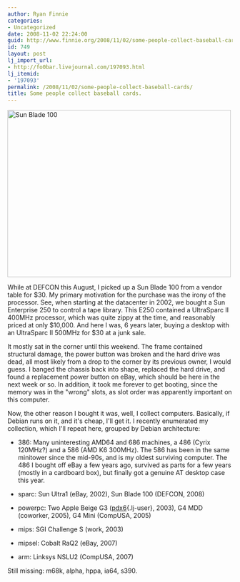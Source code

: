 ```yaml
---
author: Ryan Finnie
categories:
- Uncategorized
date: 2008-11-02 22:24:00
guid: http://www.finnie.org/2008/11/02/some-people-collect-baseball-cards/
id: 749
layout: post
lj_import_url:
- http://fo0bar.livejournal.com/197093.html
lj_itemid:
- '197093'
permalink: /2008/11/02/some-people-collect-baseball-cards/
title: Some people collect baseball cards.
---
```

[<img src="http://farm4.static.flickr.com/3185/2997883815_6977cd3a65.jpg" width="500" height="375" alt="Sun Blade 100" />](http://www.flickr.com/photos/fo0bar/2997883815/ "Sun Blade 100 by fo0bar, on Flickr")
  
While at DEFCON this August, I picked up a Sun Blade 100 from a vendor table for $30. My primary motivation for the purchase was the irony of the processor. See, when starting at the datacenter in 2002, we bought a Sun Enterprise 250 to control a tape library. This E250 contained a UltraSparc II 400MHz processor, which was quite zippy at the time, and reasonably priced at only $10,000. And here I was, 6 years later, buying a desktop with an UltraSparc II 500MHz for $30 at a junk sale.

It mostly sat in the corner until this weekend. The frame contained structural damage, the power button was broken and the hard drive was dead, all most likely from a drop to the corner by its previous owner, I would guess. I banged the chassis back into shape, replaced the hard drive, and found a replacement power button on eBay, which should be here in the next week or so. In addition, it took me forever to get booting, since the memory was in the "wrong" slots, as slot order was apparently important on this computer.

Now, the other reason I bought it was, well, I collect computers. Basically, if Debian runs on it, and it's cheap, I'll get it. I recently enumerated my collection, which I'll repeat here, grouped by Debian architecture:

* 386: Many uninteresting AMD64 and 686 machines, a 486 (Cyrix 120MHz?) and a 586 (AMD K6 300MHz). The 586 has been in the same minitower since the mid-90s, and is my oldest surviving computer. The 486 I bought off eBay a few years ago, survived as parts for a few years (mostly in a cardboard box), but finally got a genuine AT desktop case this year.

* sparc: Sun Ultra1 (eBay, 2002), Sun Blade 100 (DEFCON, 2008)

* powerpc: Two Apple Beige G3 ([pdx6](http://www.livejournal.com/users/pdx6){.lj-user}, 2003), G4 MDD (coworker, 2005), G4 Mini (CompUSA, 2005)

* mips: SGI Challenge S (work, 2003)

* mipsel: Cobalt RaQ2 (eBay, 2007)

* arm: Linksys NSLU2 (CompUSA, 2007)

Still missing: m68k, alpha, hppa, ia64, s390.
